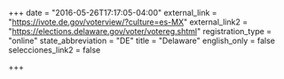 +++
date = "2016-05-26T17:17:05-04:00"
external_link = "https://ivote.de.gov/voterview/?culture=es-MX"
external_link2 = "https://elections.delaware.gov/voter/votereg.shtml"
registration_type = "online"
state_abbreviation = "DE"
title = "Delaware"
english_only = false
selecciones_link2 = false

+++
